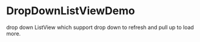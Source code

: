 # DropDownListViewDemo
drop down ListView which support drop down to refresh and pull up to load more.
